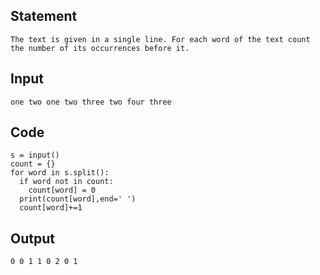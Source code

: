 ## Statement
```
The text is given in a single line. For each word of the text count the number of its occurrences before it.
```
## Input
```
one two one two three two four three
```	
## Code
```
s = input()
count = {}
for word in s.split():
  if word not in count:
    count[word] = 0
  print(count[word],end=' ') 
  count[word]+=1
```
## Output
```
0 0 1 1 0 2 0 1
```
